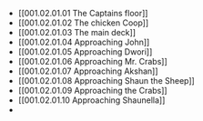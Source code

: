 - [[001.02.01.01 The Captains floor]]
- [[001.02.01.02 The chicken Coop]]
- [[001.02.01.03 The main deck]]
- [[001.02.01.04 Approaching John]]
- [[001.02.01.05 Approaching Dwori]]
- [[001.02.01.06 Approaching Mr. Crabs]]
- [[001.02.01.07 Approaching Akshan]]
- [[001.02.01.08 Approaching Shaun the Sheep]]
- [[001.02.01.09 Approaching the Crabs]]
- [[001.02.01.10 Approaching Shaunella]]
-